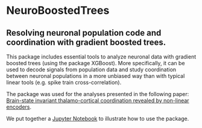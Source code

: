 # NeuroBoostedTrees
## Resolving neuronal population code and coordination with gradient boosted trees.

This package includes essential tools to analyze neuronal data with gradient boosted trees (using the package XGBoost). More specifically, it can be used to decode signals from population data and study coordination between neuronal populations in a more unbiased way than with typical linear tools (e.g. spike train cross-correlation).

The package was used for the analyses presented in the following paper:
[Brain-state invariant thalamo-cortical coordination revealed by non-linear encoders](http://journals.plos.org/ploscompbiol/article?id=10.1371/journal.pcbi.1006041).


We put together a [Jupyter Notebook](blob/master/notebook/NeuroBoostedTrees.ipynb) to illustrate how to use the package.

